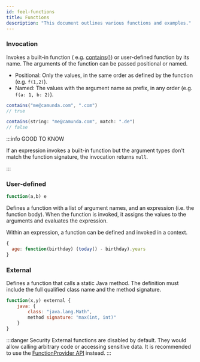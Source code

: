 ```yaml
---
id: feel-functions
title: Functions
description: "This document outlines various functions and examples."
---
```


### Invocation

Invokes a built-in function (
e.g. [contains()](../builtin-functions/feel-built-in-functions-string#contains)) or user-defined
function by its name. The arguments of the function can be passed positional or named.

- Positional: Only the values, in the same order as defined by the function (e.g. `f(1,2)`).
- Named: The values with the argument name as prefix, in any order (e.g. `f(a: 1, b: 2)`).

```js
contains("me@camunda.com", ".com")
// true

contains(string: "me@camunda.com", match: ".de")
// false
```

:::info GOOD TO KNOW

If an expression invokes a built-in function but the argument types don't match the function 
signature, the invocation returns `null`. 

:::

### User-defined

```js
function(a,b) e
```

Defines a function with a list of argument names, and an expression (i.e. the function body). When
the function is invoked, it assigns the values to the arguments and evaluates the expression.

Within an expression, a function can be defined and invoked in a context.

```js
{
  age: function(birthday) (today() - birthday).years
}
```

### External

Defines a function that calls a static Java method. The definition must include the full qualified
class name and the method signature.

```js
function(x,y) external { 
    java: { 
        class: "java.lang.Math", 
        method signature: "max(int, int)" 
    } 
}
```

:::danger Security 
External functions are disabled by default. They would allow calling arbitrary
code or accessing sensitive data. It is recommended to use the 
[FunctionProvider API](../developer-guide/function-provider-spi.md) instead.
:::